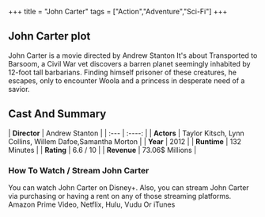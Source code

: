 +++
title = "John Carter"
tags = ["Action","Adventure","Sci-Fi"]
+++
## John Carter plot
John Carter is a movie directed by Andrew Stanton It's about Transported to Barsoom, a Civil War vet discovers a barren planet seemingly inhabited by 12-foot tall barbarians. Finding himself prisoner of these creatures, he escapes, only to encounter Woola and a princess in desperate need of a savior.
## Cast And Summary
| **Director**      | Andrew Stanton |
    | :---        |    :----:   |
    |  **Actors** | Taylor Kitsch, Lynn Collins, Willem Dafoe,Samantha Morton |
    | **Year**   | 2012    |
    |  **Runtime** | 132 Minutes |
    |  **Rating** | 6.6 / 10 | 
    |  **Revenue** | 73.06$ Millions |
### How To Watch / Stream John Carter
You can watch John Carter on Disney+.
Also, you can stream John Carter via purchasing or having a rent on any of those streaming platforms.
Amazon Prime Video, Netflix, Hulu, Vudu Or iTunes